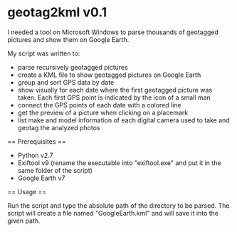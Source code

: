 # geotag2kml v0.1

I needed a tool on Microsoft Windows to parse thousands of geotagged pictures and show them on Google Earth.

My script was written to:

- parse recursively geotagged pictures
- create a KML file to show geotagged pictures on Google Earth
- group and sort GPS data by date
- show visually for each date where the first geotagged picture was taken. Each first GPS point is indicated by the icon of a small man
- connect the GPS points of each date with a colored line
- get the preview of a picture when clicking on a placemark
- list make and model information of each digital camera used to take and geotag the analyzed photos

== Prerequisites ==
  - Python v2.7
  - Exiftool v9 (rename the executable into "exiftool.exe" and put it in the same folder of the script)
  - Google Earth v7

== Usage ==

Run the script and type the absolute path of the directory to be parsed.
The script will create a file named "GoogleEarth.kml" and will save it into the given path.

